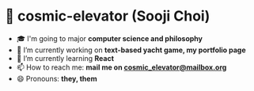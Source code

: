 # 🌠 cosmic-elevator (Sooji Choi)

- 🎓 I'm going to major <b>computer science and philosophy</b>
- 🔭 I’m currently working on <b>text-based yacht game, my portfolio page</b>
- 🌱 I’m currently learning <b>React</b>
- 📫 How to reach me: <b>mail me on cosmic_elevator@mailbox.org</b>
- 😄 Pronouns: <b>they, them</b>

